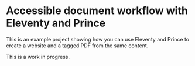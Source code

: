 # Accessible document workflow with Eleventy and Prince

This is an example project showing how you can use Eleventy and Prince to create a website and a tagged PDF from the same content.

This is a work in progress.
